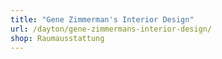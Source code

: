 ```yaml
---
title: "Gene Zimmerman's Interior Design"
url: /dayton/gene-zimmermans-interior-design/
shop: Raumausstattung
---
```

